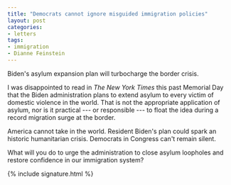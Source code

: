 ```yaml
---
title: "Democrats cannot ignore misguided immigration policies"
layout: post
categories:
- letters
tags:
- immigration
- Dianne Feinstein
---
```


Biden's asylum expansion plan will turbocharge the border crisis.

I was disappointed to read in *The New York Times* this past Memorial Day that the Biden administration plans to extend asylum to every victim of domestic violence in the world. That is not the appropriate application of asylum, nor is it practical --- or responsible --- to float the idea during a record migration surge at the border.

America cannot take in the world. Resident Biden's plan could spark an historic humanitarian crisis. Democrats in Congress can't remain silent.

What will you do to urge the administration to close asylum loopholes and restore confidence in our immigration system?

{% include signature.html %}
